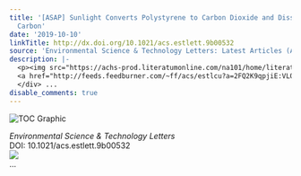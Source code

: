 ```yaml
---
title: '[ASAP] Sunlight Converts Polystyrene to Carbon Dioxide and Dissolved Organic
  Carbon'
date: '2019-10-10'
linkTitle: http://dx.doi.org/10.1021/acs.estlett.9b00532
source: 'Environmental Science & Technology Letters: Latest Articles (ACS Publications)'
description: |-
  <p><img src="https://achs-prod.literatumonline.com/na101/home/literatum/publisher/achs/journals/content/estlcu/0/estlcu.ahead-of-print/acs.estlett.9b00532/20191002/images/medium/ez9b00532_0003.gif" alt="TOC Graphic"/></p><div><cite>Environmental Science & Technology Letters</cite></div><div>DOI: 10.1021/acs.estlett.9b00532</div><div class="feedflare">
  <a href="http://feeds.feedburner.com/~ff/acs/estlcu?a=2FQ2K9qpjiE:VL0d7XaS75I:yIl2AUoC8zA"><img src="http://feeds.feedburner.com/~ff/acs/estlcu?d=yIl2AUoC8zA" border="0"></img></a>
  </div> ...
disable_comments: true
---
```

<p><img src="https://achs-prod.literatumonline.com/na101/home/literatum/publisher/achs/journals/content/estlcu/0/estlcu.ahead-of-print/acs.estlett.9b00532/20191002/images/medium/ez9b00532_0003.gif" alt="TOC Graphic"/></p><div><cite>Environmental Science & Technology Letters</cite></div><div>DOI: 10.1021/acs.estlett.9b00532</div><div class="feedflare">
<a href="http://feeds.feedburner.com/~ff/acs/estlcu?a=2FQ2K9qpjiE:VL0d7XaS75I:yIl2AUoC8zA"><img src="http://feeds.feedburner.com/~ff/acs/estlcu?d=yIl2AUoC8zA" border="0"></img></a>
</div> ...